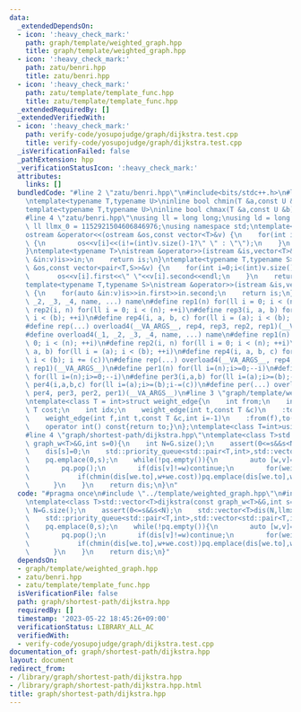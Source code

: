 ```yaml
---
data:
  _extendedDependsOn:
  - icon: ':heavy_check_mark:'
    path: graph/template/weighted_graph.hpp
    title: graph/template/weighted_graph.hpp
  - icon: ':heavy_check_mark:'
    path: zatu/benri.hpp
    title: zatu/benri.hpp
  - icon: ':heavy_check_mark:'
    path: zatu/template/template_func.hpp
    title: zatu/template/template_func.hpp
  _extendedRequiredBy: []
  _extendedVerifiedWith:
  - icon: ':heavy_check_mark:'
    path: verify-code/yosupojudge/graph/dijkstra.test.cpp
    title: verify-code/yosupojudge/graph/dijkstra.test.cpp
  _isVerificationFailed: false
  _pathExtension: hpp
  _verificationStatusIcon: ':heavy_check_mark:'
  attributes:
    links: []
  bundledCode: "#line 2 \"zatu/benri.hpp\"\n#include<bits/stdc++.h>\n#line 3 \"zatu/template/template_func.hpp\"\
    \ntemplate<typename T,typename U>\ninline bool chmin(T &a,const U &b){return (a>b?a=b,true:false);}\n\
    template<typename T,typename U>\ninline bool chmax(T &a,const U &b){return (a<b?a=b,true:false);}\n\
    #line 4 \"zatu/benri.hpp\"\nusing ll = long long;\nusing ld = long double;\nconst\
    \ ll llmx_0 = 1152921504606846976;\nusing namespace std;\ntemplate<typename T>\n\
    ostream &operator<<(ostream &os,const vector<T>&v) {\n    for(int i=0;i<(int)v.size();i++)\
    \ {\n        os<<v[i]<<(i!=(int)v.size()-1?\" \" : \"\");\n    }\n    return os;\n\
    }\ntemplate<typename T>\nistream &operator>>(istream &is,vector<T>&v) {\n    for(T\
    \ &in:v)is>>in;\n    return is;\n}\ntemplate<typename T,typename S>\nostream &operator<<(ostream\
    \ &os,const vector<pair<T,S>>&v) {\n    for(int i=0;i<(int)v.size();i++) {\n \
    \       os<<v[i].first<<\" \"<<v[i].second<<endl;\n    }\n    return os;\n}\n\
    template<typename T,typename S>\nistream &operator>>(istream &is,vector<pair<T,S>>&v)\
    \ {\n    for(auto &in:v)is>>in.first>>in.second;\n    return is;\n}\n#define overload4(_1,\
    \ _2, _3, _4, name, ...) name\n#define rep1(n) for(ll i = 0; i < (n); ++i)\n#define\
    \ rep2(i, n) for(ll i = 0; i < (n); ++i)\n#define rep3(i, a, b) for(ll i = (a);\
    \ i < (b); ++i)\n#define rep4(i, a, b, c) for(ll i = (a); i < (b); i += (c))\n\
    #define rep(...) overload4(__VA_ARGS__, rep4, rep3, rep2, rep1)(__VA_ARGS__)\n\
    #define overload4(_1, _2, _3, _4, name, ...) name\n#define rep1(n) for(ll i =\
    \ 0; i < (n); ++i)\n#define rep2(i, n) for(ll i = 0; i < (n); ++i)\n#define rep3(i,\
    \ a, b) for(ll i = (a); i < (b); ++i)\n#define rep4(i, a, b, c) for(ll i = (a);\
    \ i < (b); i += (c))\n#define rep(...) overload4(__VA_ARGS__, rep4, rep3, rep2,\
    \ rep1)(__VA_ARGS__)\n#define per1(n) for(ll i=(n);i>=0;--i)\n#define per2(i,n)\
    \ for(ll i=(n);i>=0;--i)\n#define per3(i,a,b) for(ll i=(a);i>=(b);--i)\n#define\
    \ per4(i,a,b,c) for(ll i=(a);i>=(b);i-=(c))\n#define per(...) overload4(__VA_ARGS__,\
    \ per4, per3, per2, per1)(__VA_ARGS__)\n#line 3 \"graph/template/weighted_graph.hpp\"\
    \ntemplate<class T = int>struct weight_edge{\n    int from;\n    int to;\n   \
    \ T cost;\n    int idx;\n    weight_edge(int t,const T &c)\n    :to(t),cost(c){}\n\
    \    weight_edge(int f,int t,const T &c,int i=-1)\n    :from(f),to(t),cost(c),idx(i){}\n\
    \    operator int() const{return to;}\n};\ntemplate<class T=int>using graph_w=std::vector<std::vector<weight_edge<T>>>;\n\
    #line 4 \"graph/shortest-path/dijkstra.hpp\"\ntemplate<class T>std::vector<T>dijkstra(const\
    \ graph_w<T>&G,int s=0){\n    int N=G.size();\n    assert(0<=s&&s<N);\n    std::vector<T>dis(N,llmx_0);\n\
    \    dis[s]=0;\n    std::priority_queue<std::pair<T,int>,std::vector<std::pair<T,int>>,std::greater<std::pair<T,int>>>pq;\n\
    \    pq.emplace(0,s);\n    while(!pq.empty()){\n        auto [w,v]=pq.top();\n\
    \        pq.pop();\n        if(dis[v]!=w)continue;\n        for(weight_edge we:G[v]){\n\
    \            if(chmin(dis[we.to],w+we.cost))pq.emplace(dis[we.to],we.to);\n  \
    \      }\n    }\n    return dis;\n}\n"
  code: "#pragma once\n#include \"../template/weighted_graph.hpp\"\n#include \"../../zatu/benri.hpp\"\
    \ntemplate<class T>std::vector<T>dijkstra(const graph_w<T>&G,int s=0){\n    int\
    \ N=G.size();\n    assert(0<=s&&s<N);\n    std::vector<T>dis(N,llmx_0);\n    dis[s]=0;\n\
    \    std::priority_queue<std::pair<T,int>,std::vector<std::pair<T,int>>,std::greater<std::pair<T,int>>>pq;\n\
    \    pq.emplace(0,s);\n    while(!pq.empty()){\n        auto [w,v]=pq.top();\n\
    \        pq.pop();\n        if(dis[v]!=w)continue;\n        for(weight_edge we:G[v]){\n\
    \            if(chmin(dis[we.to],w+we.cost))pq.emplace(dis[we.to],we.to);\n  \
    \      }\n    }\n    return dis;\n}"
  dependsOn:
  - graph/template/weighted_graph.hpp
  - zatu/benri.hpp
  - zatu/template/template_func.hpp
  isVerificationFile: false
  path: graph/shortest-path/dijkstra.hpp
  requiredBy: []
  timestamp: '2023-05-22 18:45:26+09:00'
  verificationStatus: LIBRARY_ALL_AC
  verifiedWith:
  - verify-code/yosupojudge/graph/dijkstra.test.cpp
documentation_of: graph/shortest-path/dijkstra.hpp
layout: document
redirect_from:
- /library/graph/shortest-path/dijkstra.hpp
- /library/graph/shortest-path/dijkstra.hpp.html
title: graph/shortest-path/dijkstra.hpp
---
```

